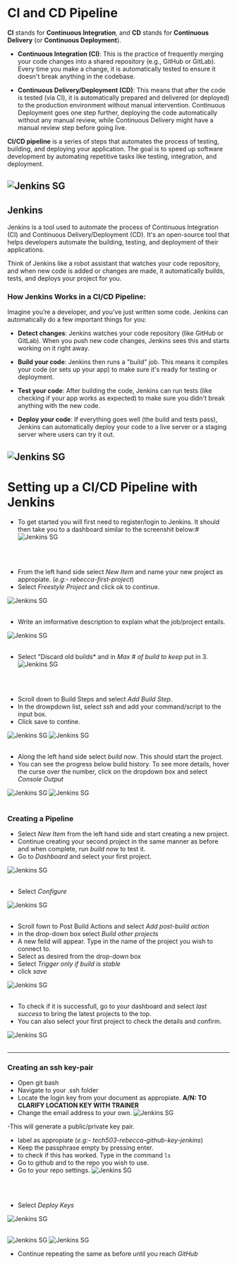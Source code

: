 # CI and CD Pipeline

**CI** stands for **Continuous Integration**, and **CD** stands for **Continuous Delivery** (or **Continuous Deployment**).

- **Continuous Integration (CI)**: This is the practice of frequently merging your code changes into a shared repository (e.g., GitHub or GitLab). Every time you make a change, it is automatically tested to ensure it doesn't break anything in the codebase.
  
- **Continuous Delivery/Deployment (CD)**: This means that after the code is tested (via CI), it is automatically prepared and delivered (or deployed) to the production environment without manual intervention. Continuous Deployment goes one step further, deploying the code automatically without any manual review, while Continuous Delivery might have a manual review step before going live.

**CI/CD pipeline** is a series of steps that automates the process of testing, building, and deploying your application. The goal is to speed up software development by automating repetitive tasks like testing, integration, and deployment.

![Jenkins SG](./images/CICD/Jenkins.png)
--------

## Jenkins

Jenkins is a tool used to automate the process of Continuous Integration (CI) and Continuous Delivery/Deployment (CD). It's an open-source tool that helps developers automate the building, testing, and deployment of their applications.

Think of Jenkins like a robot assistant that watches your code repository, and when new code is added or changes are made, it automatically builds, tests, and deploys your project for you.

### How Jenkins Works in a CI/CD Pipeline:

Imagine you’re a developer, and you’ve just written some code. Jenkins can automatically do a few important things for you:

- **Detect changes**: Jenkins watches your code repository (like GitHub or GitLab). When you push new code changes, Jenkins sees this and starts working on it right away.

- **Build your code**: Jenkins then runs a "build" job. This means it compiles your code (or sets up your app) to make sure it's ready for testing or deployment.

- **Test your code**: After building the code, Jenkins can run tests (like checking if your app works as expected) to make sure you didn't break anything with the new code.

- **Deploy your code**: If everything goes well (the build and tests pass), Jenkins can automatically deploy your code to a live server or a staging server where users can try it out.

![Jenkins SG](./images/CICD/cicd_flow.png)
-------

# Setting up a CI/CD Pipeline with Jenkins

- To get started you will first need to register/login to Jenkins. It should then take you to a dashboard similar to the screenshit below:#
![Jenkins SG](./images/CICD/dashboard.png)
<br>
<br>

- From the left hand side select *New Item* and name your new project as appropiate. (*e.g:- rebecca-first-project*)
- Select *Freestyle Project* and click ok to continue.

![Jenkins SG](./images/CICD/step1.png)
<br>
<br>

- Write an imformative description to explain what the job/project entails.

![Jenkins SG](./images/CICD/step2.png)
<br>
<br>

- Select "Discard old builds* and in *Max # of build to keep* put in 3.
![Jenkins SG](./images/CICD/step3.png)
<br>
<br>

- Scroll down to Build Steps and select *Add Build Step*.
- In the drowpdown list, select *ssh* and add your command/script to the input box.
- Click save to contine.

![Jenkins SG](./images/CICD/step4.png)
![Jenkins SG](./images/CICD/step4.2.png)
<br>
<br>

- Along the left hand side select *build now*. This should start the project.
- You can see the progress below build history. To see more details, hover the curse over the number, click on the dropdown box and select *Console Output*

![Jenkins SG](./images/CICD/step5.png)
![Jenkins SG](./images/CICD/Console_Output.png)
<br>
<br>

### Creating a Pipeline

- Select *New Item* from the left hand side and start creating a new project.
- Continue creating your second project in the same manner as before and when complete, run *build now* to test it.
- Go to *Dashboard* and select your first project.

![Jenkins SG](./images/CICD/step6.png)
<br>
<br>

- Select *Configure*

![Jenkins SG](./images/CICD/step7.png)
<br>
<br>

- Scroll fown to Post Build Actions and select *Add post-build action*
- in the drop-down box select *Build other projects*
- A new feild will appear. Type in the name of the project you wish to connect to.
- Select as desired from the drop-down box
- Select *Trigger only if build is stable*
- click *save*

![Jenkins SG](./images/CICD/step8.png)
<br>
<br>

- To check if it is successfull, go to your dashboard and select *last success* to bring the latest projects to the top.
- You can also select your first project to check the details and confirm.

![Jenkins SG](./images/CICD/Step9.png)
<br>
<br>

  -----

  ### Creating an ssh key-pair

  - Open git bash
  - Navigate to your .ssh folder
  - Locate the login key from your document as appropiate. **A/N: TO CLARIFY LOCATION KEY WITH TRAINER**
  - Change the email address to your own.
![Jenkins SG](./images/)

-This will generate a public/private key pair.
- label as appropiate (*e.g:- tech503-rebecca-github-key-jenkins*)
- Keep the passphrase empty by pressing enter.
- to check if this has worked. Type in the command `ls`
- Go to github and to the repo you wish to use.
- Go to your repo settings.
![Jenkins SG](./images/CICD/step11.png)
<br>
<br>

- Select *Deploy Keys*

![Jenkins SG](./images/CICD/step12.png)
<br>
<br>

![Jenkins SG](./images/)
![Jenkins SG](./images/)


- Continue repeating the same as before until you reach *GitHub*